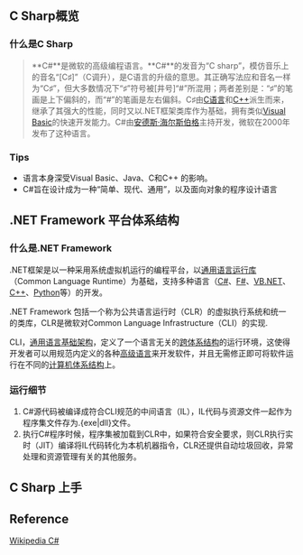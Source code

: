 ## C Sharp概览

### 什么是C Sharp

> **C#**是微软的高级编程语言。**C#**的发音为“C sharp”，模仿音乐上的音名“[C♯]”（C调升），是C语言的升级的意思。其正确写法应和音名一样为“C♯”，但大多数情况下“♯”符号被[井号]“#”所混用；两者差别是：“♯”的笔画是上下偏斜的，而“#”的笔画是左右偏斜。C♯由[C语言](https://zh.wikipedia.org/wiki/C%E8%AF%AD%E8%A8%80)和[C++](https://zh.wikipedia.org/wiki/C%2B%2B)派生而来，继承了其强大的性能，同时又以.NET框架类库作为基础，拥有类似[Visual Basic](https://zh.wikipedia.org/wiki/Visual_Basic)的快速开发能力。C#由[安德斯·海尔斯伯格](https://zh.wikipedia.org/wiki/%E5%AE%89%E5%BE%B7%E6%96%AF%C2%B7%E6%B5%B7%E5%B0%94%E6%96%AF%E4%BC%AF%E6%A0%BC)主持开发，微软在2000年发布了这种语言。

### Tips

+ 语言本身深受Visual Basic、Java、C和C++ 的影响。
+ C#旨在设计成为一种“简单、现代、通用”，以及面向对象的程序设计语言



## .NET Framework 平台体系结构

### 什么是.NET Framework

.NET框架是以一种采用系统虚拟机运行的编程平台，以[通用语言运行库](https://zh.wikipedia.org/wiki/%E5%85%AC%E5%85%B1%E8%AF%AD%E8%A8%80%E8%BF%90%E8%A1%8C%E5%BA%93)（Common Language Runtime）为基础，支持多种语言（[C#](https://zh.wikipedia.org/wiki/C%EF%BC%83)、[F#](https://zh.wikipedia.org/wiki/F%EF%BC%83)、[VB.NET](https://zh.wikipedia.org/wiki/Visual_Basic_.NET)、[C++](https://zh.wikipedia.org/wiki/C%2B%2B)、[Python](https://zh.wikipedia.org/wiki/Python)等）的开发。

.NET Framework 包括一个称为公共语言运行时（CLR）的虚拟执行系统和统一的类库，CLR是微软对Common Language Infrastructure（CLI）的实现.

CLI，[通用语言基础架构](https://zh.wikipedia.org/wiki/%E9%80%9A%E7%94%A8%E8%AF%AD%E8%A8%80%E6%9E%B6%E6%9E%84)，定义了一个语言无关的[跨体系结构](https://zh.wikipedia.org/w/index.php?title=%E8%B7%A8%E4%BD%93%E7%B3%BB%E7%BB%93%E6%9E%84&action=edit&redlink=1)的运行环境，这使得开发者可以用规范内定义的各种[高级语言](https://zh.wikipedia.org/wiki/%E9%AB%98%E7%BA%A7%E8%AF%AD%E8%A8%80)来开发软件，并且无需修正即可将软件运行在不同的[计算机体系结构](https://zh.wikipedia.org/wiki/%E8%AE%A1%E7%AE%97%E6%9C%BA%E7%B3%BB%E7%BB%9F%E7%BB%93%E6%9E%84)上。

### 运行细节

1. C#源代码被编译成符合CLI规范的中间语言（IL），IL代码与资源文件一起作为程序集文件存为.{exe|dll}文件。
2. 执行C#程序时候，程序集被加载到CLR中，如果符合安全要求，则CLR执行实时（JIT）编译将IL代码转化为本机机器指令，CLR还提供自动垃圾回收，异常处理和资源管理有关的其他服务。

## C Sharp 上手

## Reference 

[Wikipedia C#](https://zh.wikipedia.org/wiki/C%E2%99%AF)

